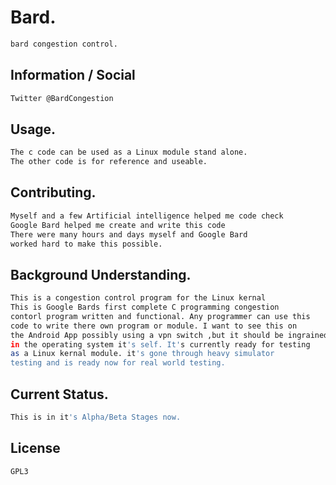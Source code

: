 # Bard.
```bash
bard congestion control.
```
## Information / Social
```bash
Twitter @BardCongestion
````

## Usage.
```bash
The c code can be used as a Linux module stand alone.
The other code is for reference and useable.
````
## Contributing.
```bash
Myself and a few Artificial intelligence helped me code check
Google Bard helped me create and write this code
There were many hours and days myself and Google Bard
worked hard to make this possible.
````
## Background Understanding.
```bash
This is a congestion control program for the Linux kernal
This is Google Bards first complete C programming congestion
contorl program written and functional. Any programmer can use this
code to write there own program or module. I want to see this on
the Android App possibly using a vpn switch ,but it should be ingrained
in the operating system it's self. It's currently ready for testing
as a Linux kernal module. it's gone through heavy simulator
testing and is ready now for real world testing.
````
## Current Status.
```bash
This is in it's Alpha/Beta Stages now.
````
## License
```bash
GPL3
````
